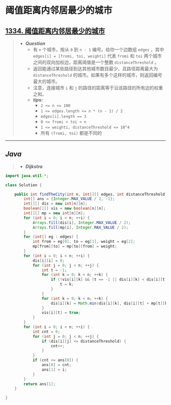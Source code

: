 # 阈值距离内邻居最少的城市

## [1334. 阈值距离内邻居最少的城市](tcode.cn/problems/find-the-city-with-the-smallest-number-of-neighbors-at-a-threshold-distance/)

> - ***Question***
>   - 有 `n` 个城市，按从 `0` 到 `n - 1` 编号。给你一个边数组 `edges` ，其中 `edges[i] = [fromi, toi, weighti]` 代表 `fromi` 和 `toi` 两个城市之间的双向加权边，距离阈值是一个整数 `distanceThreshold` 。
>   - 返回能通过某些路径到达其他城市数目最少、且路径距离最大为 `distanceThreshold` 的城市。如果有多个这样的城市，则返回编号最大的城市。
>   - 注意，连接城市 `i` 和 `j` 的路径的距离等于沿该路径的所有边的权重之和。
>   - ***tips:***
>     - `2 <= n <= 100`
>     - `1 <= edges.length <= n * (n - 1) / 2`
>     - `edges[i].length == 3`
>     - `0 <= fromi < toi < n`
>     - `1 <= weighti, distanceThreshold <= 10^4`
>     - 所有 `(fromi, toi)` 都是不同的

---

## *Java*

> - ***Dijkstra***

```java
import java.util.*;

class Solution {

    public int findTheCity(int n, int[][] edges, int distanceThreshold) {
        int[] ans = {Integer.MAX_VALUE / 2, -1};
        int[][] dis = new int[n][n];
        boolean[][] vis = new boolean[n][n];
        int[][] mp = new int[n][n];
        for (int i = 0; i < n; ++i) {
            Arrays.fill(dis[i], Integer.MAX_VALUE / 2);
            Arrays.fill(mp[i], Integer.MAX_VALUE / 2);
        }
        for (int[] eg : edges) {
            int from = eg[0], to = eg[1], weight = eg[2];
            mp[from][to] = mp[to][from] = weight;
        }
        for (int i = 0; i < n; ++i) {
            dis[i][i] = 0;
            for (int j = 0; j < n; ++j) {
                int t = -1;
                for (int k = 0; k < n; ++k) {
                    if (!vis[i][k] && (t == -1 || dis[i][k] < dis[i][t])) {
                        t = k;
                    }
                }
                for (int k = 0; k < n; ++k) {
                    dis[i][k] = Math.min(dis[i][k], dis[i][t] + mp[t][k]);
                }
                vis[i][t] = true;
            }
        }
        for (int i = 0; i < n; ++i) {
            int cnt = 0;
            for (int j = 0; j < n; ++j) {
                if (dis[i][j] <= distanceThreshold) {
                    cnt++;
                }
            }
            if (cnt <= ans[0]) {
                ans[0] = cnt;
                ans[1] = i;
            }
        }
        return ans[1];
    }

}
```
